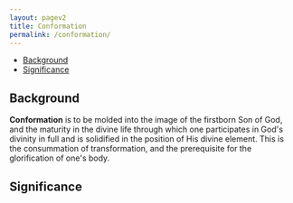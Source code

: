 ```yaml
---
layout: pagev2
title: Conformation
permalink: /conformation/
---
```

- [Background](#background)
- [Significance](#significance)

## Background

**Conformation** is to be molded into the image of the firstborn Son of God, and the maturity in the divine life through which one participates in God's divinity in full and is solidified in the position of His divine element. This is the consummation of transformation, and the prerequisite for the glorification of one's body.

## Significance
